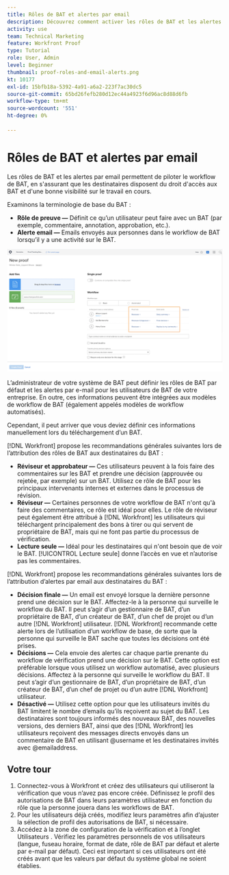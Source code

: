 ```yaml
---
title: Rôles de BAT et alertes par email
description: Découvrez comment activer les rôles de BAT et les alertes par email appropriés pour que les destinataires du BAT aient accès aux bons à tirer et aient une bonne visibilité sur le travail effectué dans [!DNL  Workfront].
activity: use
team: Technical Marketing
feature: Workfront Proof
type: Tutorial
role: User, Admin
level: Beginner
thumbnail: proof-roles-and-email-alerts.png
kt: 10177
exl-id: 15bfb18a-5392-4a91-a6a2-223f7ac30dc5
source-git-commit: 65bd26fefb280d12ec44a4923f6d96ac8d88d6fb
workflow-type: tm+mt
source-wordcount: '551'
ht-degree: 0%

---
```


# Rôles de BAT et alertes par email

Les rôles de BAT et les alertes par email permettent de piloter le workflow de BAT, en s&#39;assurant que les destinataires disposent du droit d&#39;accès aux BAT et d&#39;une bonne visibilité sur le travail en cours.

Examinons la terminologie de base du BAT :

* **Rôle de preuve —** Définit ce qu’un utilisateur peut faire avec un BAT (par exemple, commentaire, annotation, approbation, etc.).
* **Alerte email —** Emails envoyés aux personnes dans le workflow de BAT lorsqu’il y a une activité sur le BAT.

![Une image de la fonction [!UICONTROL Nouvelle preuve] avec la fenêtre [!UICONTROL Rôle BAT] et [!UICONTROL Alertes par email] en surbrillance.](assets/proof-roles-and-email-alerts.png)

L’administrateur de votre système de BAT peut définir les rôles de BAT par défaut et les alertes par e-mail pour les utilisateurs de BAT de votre entreprise. En outre, ces informations peuvent être intégrées aux modèles de workflow de BAT (également appelés modèles de workflow automatisés).

Cependant, il peut arriver que vous deviez définir ces informations manuellement lors du téléchargement d’un BAT.

[!DNL Workfront] propose les recommandations générales suivantes lors de l’attribution des rôles de BAT aux destinataires du BAT :

* **Réviseur et approbateur —** Ces utilisateurs peuvent à la fois faire des commentaires sur les BAT et prendre une décision (approuvée ou rejetée, par exemple) sur un BAT. Utilisez ce rôle de BAT pour les principaux intervenants internes et externes dans le processus de révision.
* **Réviseur —** Certaines personnes de votre workflow de BAT n&#39;ont qu&#39;à faire des commentaires, ce rôle est idéal pour elles. Le rôle de réviseur peut également être attribué à [!DNL Workfront] les utilisateurs qui téléchargent principalement des bons à tirer ou qui servent de propriétaire de BAT, mais qui ne font pas partie du processus de vérification.
* **Lecture seule —** Idéal pour les destinataires qui n&#39;ont besoin que de voir le BAT. [!UICONTROL Lecture seule] donne l’accès en vue et n’autorise pas les commentaires.

[!DNL Workfront] propose les recommandations générales suivantes lors de l’attribution d’alertes par email aux destinataires du BAT :

* **Décision finale —** Un email est envoyé lorsque la dernière personne prend une décision sur le BAT. Affectez-le à la personne qui surveille le workflow du BAT. Il peut s’agir d’un gestionnaire de BAT, d’un propriétaire de BAT, d’un créateur de BAT, d’un chef de projet ou d’un autre [!DNL Workfront] utilisateur. [!DNL Workfront] recommande cette alerte lors de l’utilisation d’un workflow de base, de sorte que la personne qui surveille le BAT sache que toutes les décisions ont été prises.
* **Décisions —** Cela envoie des alertes car chaque partie prenante du workflow de vérification prend une décision sur le BAT. Cette option est préférable lorsque vous utilisez un workflow automatisé, avec plusieurs décisions. Affectez à la personne qui surveille le workflow du BAT. Il peut s’agir d’un gestionnaire de BAT, d’un propriétaire de BAT, d’un créateur de BAT, d’un chef de projet ou d’un autre [!DNL Workfront] utilisateur.
* **Désactivé —** Utilisez cette option pour que les utilisateurs invités du BAT limitent le nombre d’emails qu’ils reçoivent au sujet du BAT. Les destinataires sont toujours informés des nouveaux BAT, des nouvelles versions, des derniers BAT, ainsi que des [!DNL Workfront] les utilisateurs reçoivent des messages directs envoyés dans un commentaire de BAT en utilisant @username et les destinataires invités avec @emailaddress.

## Votre tour

1. Connectez-vous à Workfront et créez des utilisateurs qui utiliseront la vérification que vous n’avez pas encore créée. Définissez le profil des autorisations de BAT dans leurs paramètres utilisateur en fonction du rôle que la personne jouera dans les workflows de BAT.
1. Pour les utilisateurs déjà créés, modifiez leurs paramètres afin d’ajuster la sélection de profil des autorisations de BAT, si nécessaire.
1. Accédez à la zone de configuration de la vérification et à l’onglet Utilisateurs . Vérifiez les paramètres personnels de vos utilisateurs (langue, fuseau horaire, format de date, rôle de BAT par défaut et alerte par e-mail par défaut). Ceci est important si ces utilisateurs ont été créés avant que les valeurs par défaut du système global ne soient établies.

<!--
Download the proof role and email alert guides to have on hand as you start uploading proofs and assigning proof recipients.
-->

<!--
## Learn more
* Notifications for proof comments and decisions
-->

<!--
## Guides
* Proof roles
* Email alerts
-->
